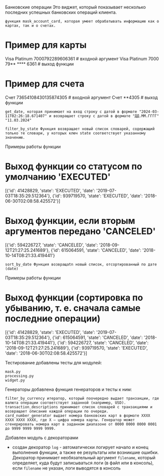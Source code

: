 Банковские операции
Это виджет, который показывает несколько последних успешных банковских операций клиента.

    функция mask_account_card, которая умеет обрабатывать информацию как о картах, так и о счетах.

# Пример для карты
Visa Platinum 7000792289606361  # входной аргумент
Visa Platinum 7000 79** **** 6361  # выход функции

# Пример для счета
Счет 73654108430135874305  # входной аргумент
Счет **4305  # выход функции

    get_date, которая принимает на вход строку с датой в формате "2024-03-11T02:26:18.671407" и возвращает строку с датой в формате "ДД.ММ.ГГГГ"  "11.03.2024"

    filter_by_state Функция возвращает новый список словарей, содержащий только те словари, у которых ключ state соответствует указанному значению.

Примеры работы функции  
# Выход функции со статусом по умолчанию 'EXECUTED'
[{'id': 41428829, 'state': 'EXECUTED', 'date': '2019-07-03T18:35:29.512364'}, {'id': 939719570, 'state': 'EXECUTED', 'date': '2018-06-30T02:08:58.425572'}]

# Выход функции, если вторым аргументов передано 'CANCELED'
[{'id': 594226727, 'state': 'CANCELED', 'date': '2018-09-12T21:27:25.241689'}, {'id': 615064591, 'state': 'CANCELED', 'date': '2018-10-14T08:21:33.419441'}

    sort_by_date Функция возвращаtn новый список, отсортированный по дате (date)

 Примеры работы функции 
 
 # Выход функции (сортировка по убыванию, т. е. сначала самые последние операции)
[{'id': 41428829, 'state': 'EXECUTED', 'date': '2019-07-03T18:35:29.512364'}, {'id': 615064591, 'state': 'CANCELED', 'date': '2018-10-14T08:21:33.419441'}, {'id': 594226727, 'state': 'CANCELED', 'date': '2018-09-12T21:27:25.241689'}, {'id': 939719570, 'state': 'EXECUTED', 'date': '2018-06-30T02:08:58.425572'}]

Тестирование
добавлены тесты для модулей:

    mask.py
    processing.py
    widget.py

Генераторы
добавлена функция генераторов и тесты к ним:

    filter_by_currency итератор, который поочередно выдает транзакции, где валюта операции соответствует заданной (например, USD).
    transaction_descriptions принимает список словарей с транзакциями и возвращает описание каждой операции по очереди.
    card_number_generator выдает номера банковских карт в формате XXXX XXXX XXXX XXXX, где X — цифра номера карты. Генератор может сгенерировать номера карт в заданном диапазоне от 0000 0000 0000 0001 до 9999 9999 9999 9999.

Добавлен модуль с декораторами
- создан декоратор `log` - автоматически логирует начало и конец выполнения функции, а также ее результаты или возникшие ошибки. Декоратор принимает необязательный аргумент `filename`, который определяет, куда будут записываться логи (в файл или в консоль), если `filename` не указан, логи выводятся в консоль
